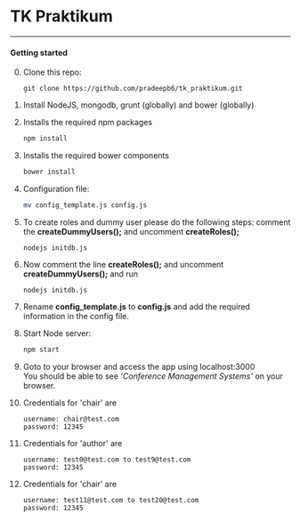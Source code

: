 TK Praktikum
================

----

#### Getting started

0. Clone this repo:
    ```
    git clone https://github.com/pradeepb6/tk_praktikum.git
    ```
   
0. Install NodeJS, mongodb, grunt (globally) and bower (globally)

0. Installs the required npm packages
    ```sh
    npm install
    ```
0. Installs the required bower components
    ```sh
    bower install
    ```

0. Configuration file:
    ```sh
    mv config_template.js config.js
    ```
0. To create roles and dummy user please do the following steps:
    comment the **createDummyUsers();** and uncomment **createRoles();**
    ````
    nodejs initdb.js
    ````
    
0. Now comment the line **createRoles();** and uncomment **createDummyUsers();** and run
    ````
    nodejs initdb.js
    ````
0. Rename **config_template.js** to **config.js** and add the required information in the config file.

0. Start Node server:
    ```sh
    npm start
    ```

0. Goto to your browser and access the app using localhost:3000 <br />
You should be able to see *'Conference Management Systems'* on your browser.

0. Credentials for 'chair' are 
    ````
    username: chair@test.com
    password: 12345
    ````

0. Credentials for 'author' are 
    ````
    username: test0@test.com to test9@test.com 
    password: 12345
    ````
    
0. Credentials for 'chair' are 
    ````
    username: test11@test.com to test20@test.com
    password: 12345
    ````
